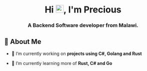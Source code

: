 <h1 align="center">Hi <img src="https://media.giphy.com/media/hvRJCLFzcasrR4ia7z/giphy.gif" height="25px">, I'm Precious</h1>
<h3 align="center">A Backend Software developer from Malawi.</h3>




## 🙋 About Me


- 🔭   I’m currently working on **projects using C#, Golang and Rust** 

- 🌱 I’m currently learning more of **Rust, C# and Go**



<!-- ## 🛠️ Languages and Tools:
<p align="left">
    <a href="https://learn.microsoft.com/en-us/dotnet/csharp/" target="_blank" rel="noreferrer">
        <img src="https://img.icons8.com/color/344/c-sharp-logo.png" alt="CSharp" width="40" height="40"/> 
    </a> 
    <a href="https://kotlinlang.org/" target="_blank" rel="noreferrer"> 
        <img src="https://img.icons8.com/color/344/kotlin.png" alt="css3" width="40" height="40"/> 
    </a>
    <a href="https://img.icons8.com/color/344/arduino.png" alt="html5" width="40" height="40"/> 
    </a> 
    <a href="https://www.arduino.cc/" target="_blank" rel="noreferrer"> 
        <img src="https://img.icons8.com/color/344/arduino.png" alt="Arduino" width="40" height="40"/> 
    </a> 
    <a href="https://laravel.com" target="_blank" rel="noreferrer"> 
        <img src="https://laravel.com/img/logomark.min.svg" alt="Laravel" width="40" height="40"/> 
    </a> 
    <a href="https://rabbitmq.com" target="_blank" rel="noreferrer"> 
        <img src="https://rabbitmq.com/img/logo-rabbitmq.svg" alt="Rabbitmq" width="40" height="40"/>
    </a> 
    <a href="https://manticoresearch.com" target="_blank" rel="noreferrer"> 
        <img src="https://manticoresearch.com/images/logo.svg" alt="Manticoresearch" width="40" height="40"/>
    </a>
</p> -->
